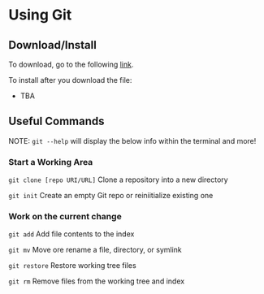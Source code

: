 # Using Git
## Download/Install
To download, go to the following [link](https://git-scm.com/downloads).

To install after you download the file:
- TBA
## Useful Commands
NOTE: ```git --help``` will display the below info within the terminal and more!
### Start a Working Area
```git clone [repo URI/URL]```
Clone a repository into a new directory

```git init```
Create an empty Git repo or reiniitialize existing one

### Work on the current change

```git add```
Add file contents to the index

```git mv```
Move ore rename a file, directory, or symlink

```git restore```
Restore working tree files

```git rm```
Remove files from the working tree and index

